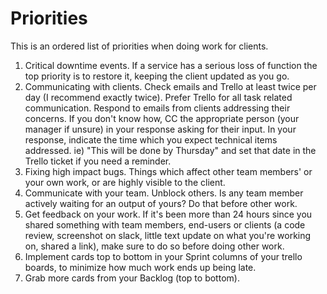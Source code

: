 # Priorities

This is an ordered list of priorities when doing work for clients.

1. Critical downtime events. If a service has a serious loss of function the top priority is to restore it, keeping the client updated as you go.
2. Communicating with clients. Check emails and Trello at least twice per day (I recommend exactly twice). Prefer Trello for all task related communication. Respond to emails from clients addressing their concerns. If you don't know how, CC the appropriate person (your manager if unsure) in your response asking for their input. In your response, indicate the time which you expect technical items addressed. ie) "This will be done by Thursday" and set that date in the Trello ticket if you need a reminder.
3. Fixing high impact bugs. Things which affect other team members' or your own work, or are highly visible to the client.
4. Communicate with your team. Unblock others. Is any team member actively waiting for an output of yours? Do that before other work.
5. Get feedback on your work. If it's been more than 24 hours since you shared something with team members, end-users or clients (a code review, screenshot on slack, little text update on what you're working on, shared a link), make sure to do so before doing other work.
6. Implement cards top to bottom in your Sprint columns of your trello boards, to minimize how much work ends up being late.
7. Grab more cards from your Backlog (top to bottom).
